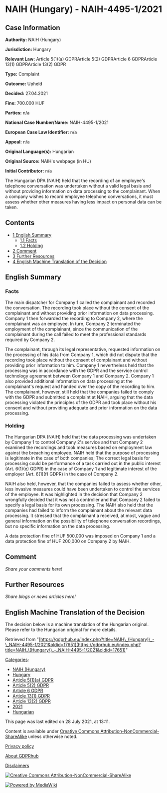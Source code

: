 # NAIH (Hungary) - NAIH-4495-1/2021

## Case Information

**Authority:** NAIH (Hungary)

**Jurisdiction:** Hungary

**Relevant Law:** Article 5(1)(a) GDPRArticle 5(2) GDPRArticle 6 GDPRArticle 13(1) GDPRArticle 13(2) GDPR

**Type:** Complaint

**Outcome:** Upheld

**Decided:** 27.04.2021

**Fine:** 700.000 HUF

**Parties:** n/a

**National Case Number/Name:** NAIH-4495-1/2021

**European Case Law Identifier:** n/a

**Appeal:** n/a

**Original Language(s):** Hungarian

**Original Source:** NAIH's webpage (in HU)

**Initial Contributor:** n/a

The Hungarian DPA (NAIH) held that the recording of an employee's telephone conversation was undertaken without a valid legal basis and without providing information on data processing to the complainant. When a company wishes to record employee telephone conversations, it must assess whether other measures having less impact on personal data can be taken.

## Contents

*   [1 English Summary](#English_Summary)
    *   [1.1 Facts](#Facts)
    *   [1.2 Holding](#Holding)
*   [2 Comment](#Comment)
*   [3 Further Resources](#Further_Resources)
*   [4 English Machine Translation of the Decision](#English_Machine_Translation_of_the_Decision)

## English Summary

### Facts

The main dispatcher for Company 1 called the complainant and recorded the conversation. The recording took place without the consent of the complainant and without providing prior information on data processing. Company 1 then forwarded the recording to Company 2, where the complainant was an employee. In turn, Company 2 terminated the employment of the complainant, since the communication of the complainant during the call failed to meet the professional standards required by Company 2.

The complainant, through its legal representative, requested information on the processing of his data from Company 1, which did not dispute that the recording took place without the consent of complainant and without providing prior information to him. Company 1 nevertheless held that the processing was in accordance with the GDPR and the service control technology agreement between Company 1 and Company 2. Company 1 also provided additional information on data processing at the complainant's request and handed over the copy of the recording to him. The complainant, however, still held that the companies failed to comply with the GDPR and submitted a complaint at NAIH, arguing that the data processing violated the principles of the GDPR and took place without his consent and without providing adequate and prior information on the data processing.

### Holding

The Hungarian DPA (NAIH) held that the data processing was undertaken by Company 1 to control Company 2's service and that Company 2 examined the recordings and took measures based on employment law against the breaching employee. NAIH held that the purpose of processing is legitimate in the case of both companies; The correct legal basis for processing could be performance of a task carried out in the public interest (Art. 6(1)(e) GDPR) in the case of Company 1 and legitimate interest of the employer (Art. 6(1)(f) GDPR) in the case of Company 2.

NAIH also held, however, that the companies failed to assess whether other, less invasive measures could have been undertaken to control the services of the employee. It was highlighted in the decision that Company 2 wrongfully decided that it was not a controller and that Company 2 failed to specify a legal basis for its own processing. The NAIH also held that the companies had failed to inform the complainant about the relevant data processing. It stressed that the complainant a received, at most, vague and general information on the possibility of telephone conversation recordings, but no specific information on the data processing.

A data protection fine of HUF 500,000 was imposed on Company 1 and a data protection fine of HUF 200,000 on Company 2 by NAIH.

## Comment

_Share your comments here!_

## Further Resources

_Share blogs or news articles here!_

## English Machine Translation of the Decision

The decision below is a machine translation of the Hungarian original. Please refer to the Hungarian original for more details.

Retrieved from "[https://gdprhub.eu/index.php?title=NAIH\_(Hungary)\_-\_NAIH-4495-1/2021&oldid=17651](https://gdprhub.eu/index.php?title=NAIH_\(Hungary\)_-_NAIH-4495-1/2021&oldid=17651)"

[Categories](/index.php?title=Special:Categories "Special:Categories"):

*   [NAIH (Hungary)](/index.php?title=Category:NAIH_\(Hungary\) "Category:NAIH (Hungary)")
*   [Hungary](/index.php?title=Category:Hungary "Category:Hungary")
*   [Article 5(1)(a) GDPR](/index.php?title=Category:Article_5\(1\)\(a\)_GDPR "Category:Article 5(1)(a) GDPR")
*   [Article 5(2) GDPR](/index.php?title=Category:Article_5\(2\)_GDPR "Category:Article 5(2) GDPR")
*   [Article 6 GDPR](/index.php?title=Category:Article_6_GDPR "Category:Article 6 GDPR")
*   [Article 13(1) GDPR](/index.php?title=Category:Article_13\(1\)_GDPR "Category:Article 13(1) GDPR")
*   [Article 13(2) GDPR](/index.php?title=Category:Article_13\(2\)_GDPR "Category:Article 13(2) GDPR")
*   [2021](/index.php?title=Category:2021 "Category:2021")
*   [Hungarian](/index.php?title=Category:Hungarian "Category:Hungarian")

This page was last edited on 28 July 2021, at 13:11.

Content is available under [Creative Commons Attribution-NonCommercial-ShareAlike](https://creativecommons.org/licenses/by-nc-sa/4.0/) unless otherwise noted.

[Privacy policy](/index.php?title=GDPRhub:Privacy_policy)

[About GDPRhub](/index.php?title=GDPRhub:About)

[Disclaimers](/index.php?title=GDPRhub:General_disclaimer)

[![Creative Commons Attribution-NonCommercial-ShareAlike](/resources/assets/licenses/cc-by-nc-sa.png)](https://creativecommons.org/licenses/by-nc-sa/4.0/)

[![Powered by MediaWiki](/resources/assets/poweredby_mediawiki_88x31.png)](https://www.mediawiki.org/)
